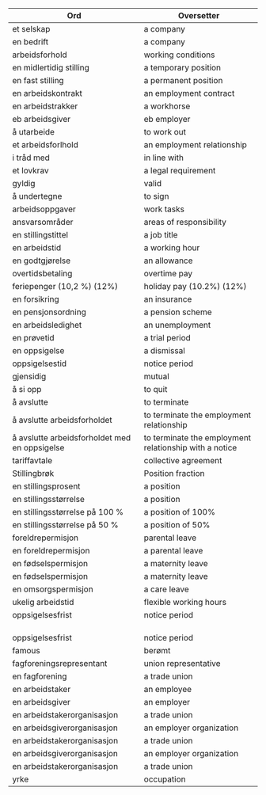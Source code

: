 |Ord|Oversetter|
|-----------------------------------------------------|--------------------------------------------------------------|
| et selskap                                          | a company                                                    |
| en bedrift                                          | a company                                                    |
| arbeidsforhold                                      | working conditions                                           |
| en midlertidig stilling                             | a temporary position                                         |
| en fast stilling                                    | a permanent position                                         |
| en arbeidskontrakt                                  | an employment contract                                       |
| en arbeidstrakker                                   | a workhorse                                                  |
| eb arbeidsgiver                                     | eb employer                                                  |
| å utarbeide                                         | to work out                                                  |
| et arbeidsforlhold                                  | an employment relationship                                   |
| i tråd med                                          | in line with                                                 |
| et lovkrav                                          | a legal requirement                                          |
| gyldig                                              | valid                                                        |
| å undertegne                                        | to sign                                                      |
| arbeidsoppgaver                                     | work tasks                                                   |
| ansvarsområder                                      | areas of responsibility                                      |
| en stillingstittel                                  | a job title                                                  |
| en arbeidstid                                       | a working hour                                               |
| en godtgjørelse                                     | an allowance                                                 |
| overtidsbetaling                                    | overtime pay                                                 |
| feriepenger (10,2 %) (12%)                          | holiday pay (10.2%) (12%)                                    |
| en forsikring                                       | an insurance                                                 |
| en pensjonsordning                                  | a pension scheme                                             |
| en arbeidsledighet                                  | an unemployment                                              |
| en prøvetid                                         | a trial period                                               |
| en oppsigelse                                       | a dismissal                                                  |
| oppsigelsestid                                      | notice period                                                |
| gjensidig                                           | mutual                                                       |
| å si opp                                            | to quit                                                      |
| å avslutte                                          | to terminate                                                 |
| å avslutte arbeidsforholdet                         | to terminate the employment relationship                     |
| å avslutte arbeidsforholdet med en oppsigelse       | to terminate the employment relationship with a notice       |
| tariffavtale                                        | collective agreement                                         |
| Stillingbrøk                                        | Position fraction                                            |
| en stillingsprosent                                 | a position                                                   |   
| en stillingsstørrelse                               | a position                                                   |
| en stillingsstørrelse på 100 %                      | a position of 100%                                           |
| en stillingsstørrelse på 50 %                       | a position of 50%                                            |
| foreldrepermisjon                                   | parental leave                                               |
| en foreldrepermisjon                                | a parental leave                                             |
| en fødselspermisjon                                 | a maternity leave                                            |
| en fødselspermisjon                                 | a maternity leave                                            |
| en omsorgspermisjon                                 | a care leave                                                 |
| ukelig arbeidstid                                   | flexible working hours                                       |
| oppsigelsesfrist                                    | notice period                                                |
| oppsigelsesfrist                                    | notice period                                                |
| famous                                              | berømt                                                       |
| fagforeningsrepresentant                            | union representative                                         |
| en fagforening                                      | a trade union                                                |
| en arbeidstaker                                     | an employee                                                  |
| en arbeidsgiver                                     | an employer                                                  |
| en arbeidstakerorganisasjon                         | a trade union                                                |
| en arbeidsgiverorganisasjon                         | an employer organization                                     |
| en arbeidstakerorganisasjon                         | a trade union                                                |
| en arbeidsgiverorganisasjon                         | an employer organization                                     |
| en arbeidstakerorganisasjon                         | a trade union                                                |
| yrke                                                | occupation                                                   |


